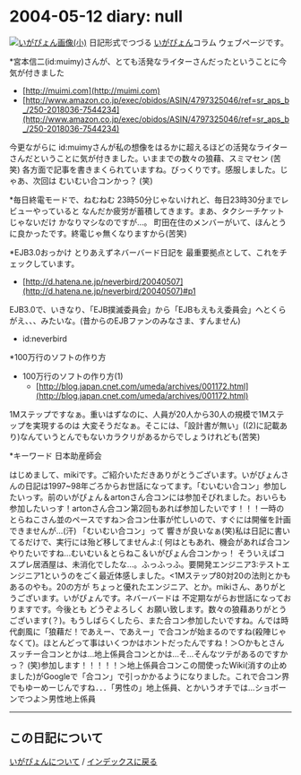 2004-05-12 diary: null
=====================================================================================================
[![いがぴょん画像(小)](https://igapyon.github.io/diary/images/iga200306s.jpg "いがぴょん")](https://igapyon.github.io/diary/memo/memoigapyon.html) 日記形式でつづる [いがぴょん](https://igapyon.github.io/diary/memo/memoigapyon.html)コラム ウェブページです。

*宮本信二(id:muimy)さんが、とても活発なライターさんだったということに今気が付きました

* [http://muimi.com](http://muimi.com)
* [http://www.amazon.co.jp/exec/obidos/ASIN/4797325046/ref=sr_aps_b_/250-2018036-7544234](http://www.amazon.co.jp/exec/obidos/ASIN/4797325046/ref=sr_aps_b_/250-2018036-7544234)

今更ながらに id:muimyさんが私の想像をはるかに超えるほどの活発なライターさんだということに気が付きました。いままでの数々の狼藉、スミマセン (苦笑)
各方面で記事を書きまくられていますね。びっくりです。感服しました。じゃあ、次回は むいむい合コンかっ？ (笑)

*毎日終電モードで、ねむねむ
23時50分じゃないけれど、毎日23時30分までレビューやっていると なんだか疲労が蓄積してきます。まあ、タクシーチケットじゃないだけ かなりマシなのですが…。
町田在住のメンバーがいて、ほんとうに良かったです。終電じゃ無くなりますから(苦笑)

*EJB3.0おっかけ
とりあえずネバーバード日記を 最重要拠点として、これをチェックしています。

* [http://d.hatena.ne.jp/neverbird/20040507](http://d.hatena.ne.jp/neverbird/20040507)#p1

EJB3.0で、いきなり、「EJB撲滅委員会」から「EJBもえもえ委員会」へとくらがえ、、、みたいな。(昔からのEJBファンのみなさま、すんません)

* id:neverbird


*100万行のソフトの作り方

* 100万行のソフトの作り方(1)
  * [http://blog.japan.cnet.com/umeda/archives/001172.html](http://blog.japan.cnet.com/umeda/archives/001172.html)

1Mステップですなぁ。重いはずなのに、人員が20人から30人の規模で1Mステップを実現するのは 大変そうだなぁ。そこには、「設計書が無い」((2)に記載あり)なんていうとんでもないカラクリがあるからでしょうけれども(苦笑) 

*キーワード
日本助産師会

はじめまして、mikiです。ご紹介いただきありがとうございます。いがぴょんさんの日記は1997~98年ごろからお世話になってます。「むいむい合コン」参加したいっす。前のいがぴょん＆artonさん合コンには参加そびれました。おいらも参加したいっす！artonさん合コン第2回もあれば参加したいです！！！一時のとらねこさん並のペースですね＞合コン仕事が忙しいので、すぐには開催を計画できませんが…(汗) 「むいむい合コン」って 響きが良いなぁ(笑)私は日記に書いてるだけで、実行には殆ど移してませんよ:( 何はともあれ、機会があれば合コンやりたいですね...むいむい＆とらねこ＆いがぴょん合コンかっ！ そういえばコスプレ居酒屋は、未消化でしたな…。ふっふっふ。要開発エンジニア3:テストエンジニア1というのをごく最近体感しました。<1Mステップ80対20の法則とかもあるのやも。20の方が ちょっと優れたエンジニア、とか。mikiさん、ありがとうございます。いがぴょんです。ネバーバードは 不定期ながらお世話になっておりますです。今後とも どうぞよろしく お願い致します。数々の狼藉ありがとうございます(？)。もうしばらくしたら、また合コン参加したいですね。んでは時代劇風に「狼藉だ！であえー、であえー」で合コンが始まるのですね(殺陣じゃなくて)。ほとんどって事はいくつかはホントだったんですね！＞○かもとさんスッチー合コンとかは…地上係員合コンとかは…そ…そんなツテがあるのですかっ？ (笑)参加します！！！！！＞地上係員合コンこの間使ったWiki(消すの止めました)がGoogleで「合コン」で引っかかるようになりました。これで合コン界でもゆーめーじんですね．．．「男性の」地上係員、とかいうオチでは…ショボーンでつよ＞男性地上係員


----------------------------------------------------------------------------------------------------

## この日記について
[いがぴょんについて](https://igapyon.github.io/diary/memo/memoigapyon.html) / [インデックスに戻る](https://igapyon.github.io/diary/idxall.html)

